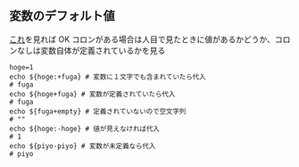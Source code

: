 ## 変数のデフォルト値

[これ](https://qiita.com/minanon/items/d3c7dd0a74ea4f455551)を見れば OK
コロンがある場合は人目で見たときに値があるかどうか、コロンなしは変数自体が定義されているかを見る

```
hoge=1
echo ${hoge:+fuga} # 変数に１文字でも含まれていたら代入
# fuga
echo ${hoge+fuga} # 変数が定義されていたら代入
# fuga
echo ${fuga+empty} # 定義されていないので空文字列
# ""
echo ${hoge:-hoge} # 値が見えなければ代入
# 1
echo ${piyo-piyo} # 変数が未定義なら代入
# piyo
```
